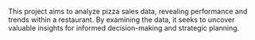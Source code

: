 This project aims to analyze pizza sales data, revealing performance and trends within a restaurant. 
By examining the data, it seeks to uncover valuable insights for informed decision-making and strategic planning.

